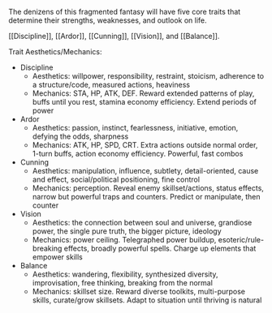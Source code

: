 The denizens of this fragmented fantasy will have five core traits that determine their strengths, weaknesses, and outlook on life.

[[Discipline]], [[Ardor]], [[Cunning]], [[Vision]], and [[Balance]].

Trait Aesthetics/Mechanics: 
- Discipline 
	- Aesthetics: willpower, responsibility, restraint, stoicism, adherence to a structure/code, measured actions, heaviness 
    - Mechanics: STA, HP, ATK, DEF. Reward extended patterns of play, buffs until you rest, stamina economy efficiency. Extend periods of power
- Ardor 
	- Aesthetics: passion, instinct, fearlessness, initiative, emotion, defying the odds, sharpness 
	- Mechanics: ATK, HP, SPD, CRT. Extra actions outside normal order, 1-turn buffs, action economy efficiency. Powerful, fast combos 
- Cunning 
	- Aesthetics: manipulation, influence, subtlety, detail-oriented, cause and effect, social/political positioning, fine control 
	- Mechanics: perception. Reveal enemy skillset/actions, status effects, narrow but powerful traps and counters. Predict or manipulate, then counter 
- Vision 
	- Aesthetics: the connection between soul and universe, grandiose power, the single pure truth, the bigger picture, ideology 
	- Mechanics: power ceiling. Telegraphed power buildup, esoteric/rule-breaking effects, broadly powerful spells. Charge up elements that empower skills 
- Balance 
	- Aesthetics: wandering, flexibility, synthesized diversity, improvisation, free thinking, breaking from the normal 
	- Mechanics: skillset size. Reward diverse toolkits, multi-purpose skills, curate/grow skillsets. Adapt to situation until thriving is natural